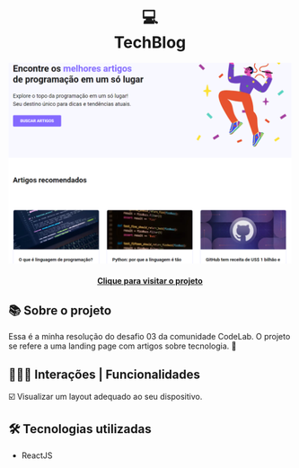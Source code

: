 <h1 align="center">
  💻<br>TechBlog
</h1>

<div align="center">
  <img src="./src/assets/design/design-preview.png" alt="Imagem do desafio TechBlog" />
</div>

<h4 align="center"><a href="https://tech-blog-psi-nine.vercel.app/">Clique para visitar o projeto</a></h4>

## 📚 Sobre o projeto

Essa é a minha resolução do desafio 03 da comunidade CodeLab. O projeto se refere a uma landing page com artigos sobre tecnologia. 🚀

## 🧑🏽‍💻 Interações | Funcionalidades

☑️ Visualizar um layout adequado ao seu dispositivo. 

## 🛠️ Tecnologias utilizadas

- ReactJS
